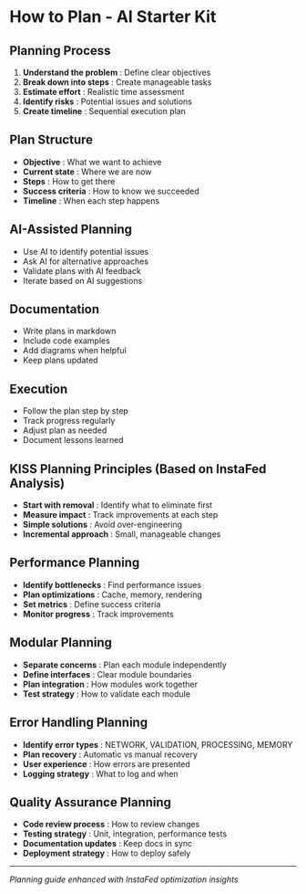 # How to Plan - AI Starter Kit

## Planning Process
1. **Understand the problem** : Define clear objectives
2. **Break down into steps** : Create manageable tasks
3. **Estimate effort** : Realistic time assessment
4. **Identify risks** : Potential issues and solutions
5. **Create timeline** : Sequential execution plan

## Plan Structure
- **Objective** : What we want to achieve
- **Current state** : Where we are now
- **Steps** : How to get there
- **Success criteria** : How to know we succeeded
- **Timeline** : When each step happens

## AI-Assisted Planning
- Use AI to identify potential issues
- Ask AI for alternative approaches
- Validate plans with AI feedback
- Iterate based on AI suggestions

## Documentation
- Write plans in markdown
- Include code examples
- Add diagrams when helpful
- Keep plans updated

## Execution
- Follow the plan step by step
- Track progress regularly
- Adjust plan as needed
- Document lessons learned

## KISS Planning Principles (Based on InstaFed Analysis)
- **Start with removal** : Identify what to eliminate first
- **Measure impact** : Track improvements at each step
- **Simple solutions** : Avoid over-engineering
- **Incremental approach** : Small, manageable changes

## Performance Planning
- **Identify bottlenecks** : Find performance issues
- **Plan optimizations** : Cache, memory, rendering
- **Set metrics** : Define success criteria
- **Monitor progress** : Track improvements

## Modular Planning
- **Separate concerns** : Plan each module independently
- **Define interfaces** : Clear module boundaries
- **Plan integration** : How modules work together
- **Test strategy** : How to validate each module

## Error Handling Planning
- **Identify error types** : NETWORK, VALIDATION, PROCESSING, MEMORY
- **Plan recovery** : Automatic vs manual recovery
- **User experience** : How errors are presented
- **Logging strategy** : What to log and when

## Quality Assurance Planning
- **Code review process** : How to review changes
- **Testing strategy** : Unit, integration, performance tests
- **Documentation updates** : Keep docs in sync
- **Deployment strategy** : How to deploy safely

---
*Planning guide enhanced with InstaFed optimization insights*
